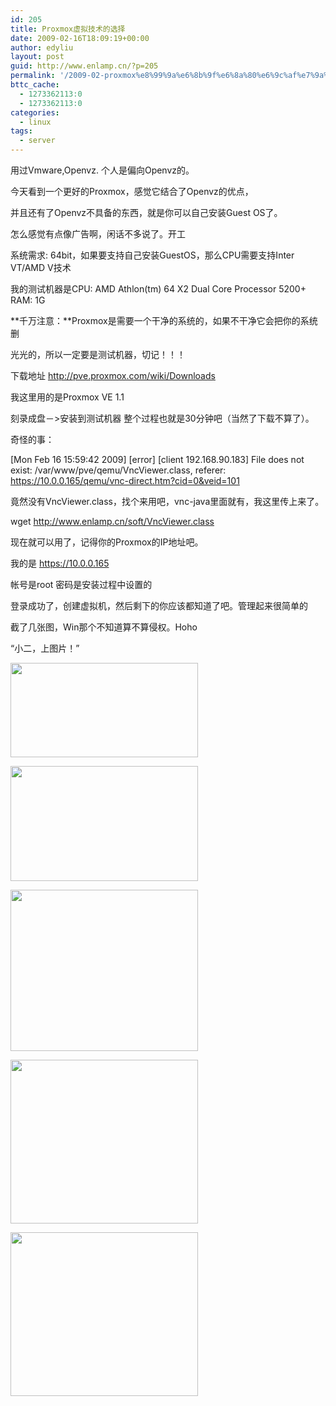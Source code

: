 ```yaml
---
id: 205
title: Proxmox虚拟技术的选择
date: 2009-02-16T18:09:19+00:00
author: edyliu
layout: post
guid: http://www.enlamp.cn/?p=205
permalink: '/2009-02-proxmox%e8%99%9a%e6%8b%9f%e6%8a%80%e6%9c%af%e7%9a%84%e9%80%89%e6%8b%a9/'
bttc_cache:
  - 1273362113:0
  - 1273362113:0
categories:
  - linux
tags:
  - server
---
```

用过Vmware,Openvz. 个人是偏向Openvz的。
  
今天看到一个更好的Proxmox，感觉它结合了Openvz的优点，
  
并且还有了Openvz不具备的东西，就是你可以自己安装Guest OS了。
  
怎么感觉有点像广告啊，闲话不多说了。开工

系统需求: 64bit，如果要支持自己安装GuestOS，那么CPU需要支持Inter VT/AMD V技术
  
我的测试机器是CPU: AMD Athlon(tm) 64 X2 Dual Core Processor 5200+ RAM: 1G

**千万注意：**Proxmox是需要一个干净的系统的，如果不干净它会把你的系统删
  
光光的，所以一定要是测试机器，切记！！！
  
<!--more-->

下载地址 http://pve.proxmox.com/wiki/Downloads
  
我这里用的是Proxmox VE 1.1
  
刻录成盘－>安装到测试机器 整个过程也就是30分钟吧（当然了下载不算了）。

奇怪的事：
  
\[Mon Feb 16 15:59:42 2009\] \[error\] [client 192.168.90.183] File does not exist: /var/www/pve/qemu/VncViewer.class, referer: https://10.0.0.165/qemu/vnc-direct.htm?cid=0&veid=101
  
竟然没有VncViewer.class，找个来用吧，vnc-java里面就有，我这里传上来了。
  
wget http://www.enlamp.cn/soft/VncViewer.class

现在就可以用了，记得你的Proxmox的IP地址吧。
  
我的是 https://10.0.0.165
  
帐号是root 密码是安装过程中设置的

登录成功了，创建虚拟机，然后剩下的你应该都知道了吧。管理起来很简单的
  
截了几张图，Win那个不知道算不算侵权。Hoho
  
“小二，上图片！”
  
[<img src="http://www.enlamp.cn/wp-content/uploads/2009/02/2009-02-16-155821_994x502_scrot-300x151.png" alt="" title="2009-02-16-155821_994x502_scrot" width="300" height="151" class="alignnone size-medium wp-image-206" />](http://www.enlamp.cn/wp-content/uploads/2009/02/2009-02-16-155821_994x502_scrot.png)

[<img src="http://www.enlamp.cn/wp-content/uploads/2009/02/2009-02-16-171504_1003x618_scrot-300x184.png" alt="" title="2009-02-16-171504_1003x618_scrot" width="300" height="184" class="alignnone size-medium wp-image-207" />](http://www.enlamp.cn/wp-content/uploads/2009/02/2009-02-16-171504_1003x618_scrot.png)

[<img src="http://www.enlamp.cn/wp-content/uploads/2009/02/2009-02-16-173027_642x553_scrot-300x258.png" alt="" title="2009-02-16-173027_642x553_scrot" width="300" height="258" class="alignnone size-medium wp-image-208" />](http://www.enlamp.cn/wp-content/uploads/2009/02/2009-02-16-173027_642x553_scrot.png)

[<img src="http://www.enlamp.cn/wp-content/uploads/2009/02/2009-02-16-174610_804x704_scrot-300x262.png" alt="" title="2009-02-16-174610_804x704_scrot" width="300" height="262" class="alignnone size-medium wp-image-209" />](http://www.enlamp.cn/wp-content/uploads/2009/02/2009-02-16-174610_804x704_scrot.png)

[<img src="http://www.enlamp.cn/wp-content/uploads/2009/02/2009-02-16-174808_806x706_scrot-300x262.png" alt="" title="2009-02-16-174808_806x706_scrot" width="300" height="262" class="alignnone size-medium wp-image-210" />](http://www.enlamp.cn/wp-content/uploads/2009/02/2009-02-16-174808_806x706_scrot.png)